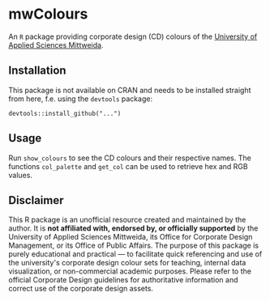 # mwColours

An `R` package providing corporate design (CD) colours of the [University of Applied Sciences Mittweida](https://www.hs-mittweida.de/). 

## Installation

This package is not available on CRAN and needs to be installed straight from here, f.e. using the `devtools` package:

```
devtools::install_github("...")
```

## Usage

Run `show_colours` to see the CD colours and their respective names. The functions `col_palette` and `get_col` can be used to retrieve hex and RGB values.  

## Disclaimer

This R package is an unofficial resource created and maintained by the author. It is **not affiliated with, endorsed by, or officially supported** by the University of Applied Sciences Mittweida, its Office for Corporate Design Management, or its Office of Public Affairs. The purpose of this package is purely educational and practical — to facilitate quick referencing and use of the university's corporate design colour sets for teaching, internal data visualization, or non-commercial academic purposes.
Please refer to the official Corporate Design guidelines for authoritative information and correct use of the corporate design assets.

